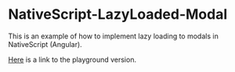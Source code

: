 # NativeScript-LazyLoaded-Modal
This is an example of how to implement lazy loading to modals in NativeScript (Angular).

[Here](https://play.nativescript.org/?template=play-ng&id=nrA1NQ&v=4) is a link to the playground version.
